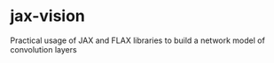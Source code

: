 # jax-vision
Practical usage of JAX and FLAX libraries to build a network model of convolution layers
